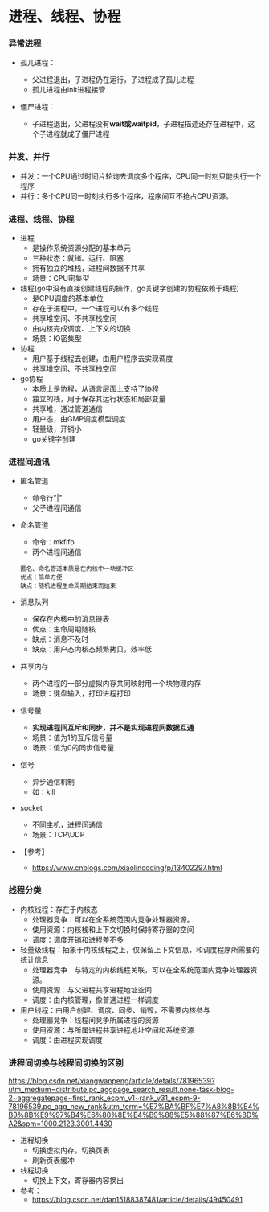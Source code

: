 # 进程、线程、协程

### 异常进程
- 孤儿进程：
  - 父进程退出，子进程仍在运行，子进程成了孤儿进程
  - 孤儿进程由init进程接管

- 僵尸进程：
  - 子进程退出，父进程没有**wait或waitpid**，子进程描述还存在进程中，这个子进程就成了僵尸进程


### 并发、并行

- 并发：一个CPU通过时间片轮询去调度多个程序，CPU同一时刻只能执行一个程序
- 并行：多个CPU同一时刻执行多个程序，程序间互不抢占CPU资源。

### 进程、线程、协程

- 进程
  - 是操作系统资源分配的基本单元
  - 三种状态：就绪、运行、阻塞
  - 拥有独立的堆栈，进程间数据不共享
  - 场景：CPU密集型
- 线程(go中没有直接创建线程的操作，go关键字创建的协程依赖于线程)
  - 是CPU调度的基本单位
  - 存在于进程中，一个进程可以有多个线程
  - 共享堆空间、不共享栈空间
  - 由内核完成调度、上下文的切换
  - 场景：IO密集型
- 协程
  - 用户基于线程去创建，由用户程序去实现调度
  - 共享堆空间、不共享栈空间
- go协程
  - 本质上是协程，从语言层面上支持了协程
  - 独立的栈，用于保存其运行状态和局部变量
  - 共享堆，通过管道通信
  - 用户态，由GMP调度模型调度
  - 轻量级，开销小
  - go关键字创建
  
### 进程间通讯
- 匿名管道

  - 命令行"|"
  - 父子进程间通信

- 命名管道

  - 命令：mkfifo
  - 两个进程间通信

  ```
  匿名、命名管道本质是在内核中一块缓冲区
  优点：简单方便
  缺点：随机进程生命周期结束而结束
  ```

- 消息队列

  - 保存在内核中的消息链表
  - 优点：生命周期随核
  - 缺点：消息不及时
  - 缺点：用户态内核态频繁拷贝，效率低

- 共享内存

  - 两个进程的一部分虚拟内存共同映射用一个块物理内存
  - 场景：键盘输入，打印进程打印


- 信号量
  - **实现进程间互斥和同步，并不是实现进程间数据互通**
  - 场景：值为1的互斥信号量
  - 场景：值为0的同步信号量
- 信号
  - 异步通信机制
  - 如：kill
- socket 
  - 不同主机，进程间通信
  - 场景：TCP\UDP

- 【参考】
  - https://www.cnblogs.com/xiaolincoding/p/13402297.html


### 线程分类

- 内核线程：存在于内核态
  - 处理器竞争：可以在全系统范围内竞争处理器资源。
  - 使用资源：内核栈和上下文切换时保持寄存器的空间
  - 调度：调度开销和进程差不多
- 轻量级线程：抽象于内核线程之上，仅保留上下文信息，和调度程序所需要的统计信息
  - 处理器竞争：与特定的内核线程关联，可以在全系统范围内竞争处理器资源。
  - 使用资源：与父进程共享进程地址空间
  - 调度：由内核管理，像普通进程一样调度
- 用户线程：由用户创建、调度、同步、销毁，不需要内核参与
  - 处理器竞争：线程间竞争所属进程的资源
  - 使用资源：与所属进程共享进程地址空间和系统资源
  - 调度：由进程实现调度

### 进程间切换与线程间切换的区别
https://blog.csdn.net/xiangwanpeng/article/details/78196539?utm_medium=distribute.pc_aggpage_search_result.none-task-blog-2~aggregatepage~first_rank_ecpm_v1~rank_v31_ecpm-9-78196539.pc_agg_new_rank&utm_term=%E7%BA%BF%E7%A8%8B%E4%B9%8B%E9%97%B4%E6%80%8E%E4%B9%88%E5%88%87%E6%8D%A2&spm=1000.2123.3001.4430
- 进程切换
  - 切换虚拟内存，切换页表
  - 刷新页表缓冲
- 线程切换
  - 切换上下文，寄存器内容换出
- 参考：
  - https://blog.csdn.net/dan15188387481/article/details/49450491